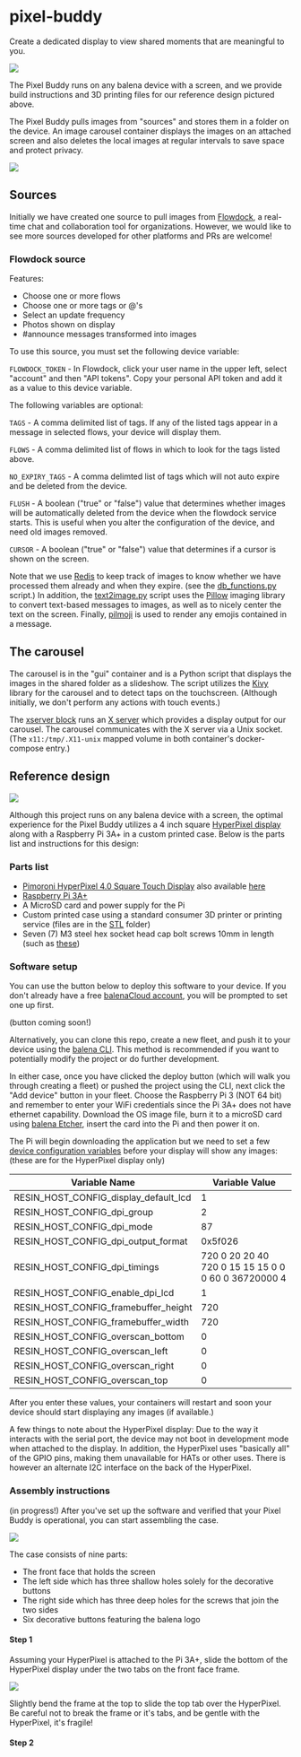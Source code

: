 # pixel-buddy
Create a dedicated display to view shared moments that are meaningful to you.

![](https://raw.githubusercontent.com/balena-io-playground/second-screen/master/images/device1c.jpg)

The Pixel Buddy runs on any balena device with a screen, and we provide build instructions and 3D printing files for our reference design pictured above.

The Pixel Buddy pulls images from "sources" and stores them in a folder on the device. An image carousel container displays the images on an attached screen and also deletes the local images at regular intervals to save space and protect privacy.

![](https://raw.githubusercontent.com/balena-io-playground/second-screen/master/images/how-works.png)

## Sources
Initially we have created one source to pull images from [Flowdock](https://www.flowdock.com/), a real-time chat and collaboration tool for organizations. However, we would like to see more sources developed for other platforms and PRs are welcome!

### Flowdock source
Features:
- Choose one or more flows
- Choose one or more tags or @'s
- Select an update frequency
- Photos shown on display
- #announce messages transformed into images

To use this source, you must set the following device variable:

`FLOWDOCK_TOKEN` - In Flowdock, click your user name in the upper left, select "account" and then "API tokens". Copy your personal API token and add it as a value to this device variable.

The following variables are optional:

`TAGS` - A comma delimited list of tags. If any of the listed tags appear in a message in selected flows, your device will display them.

`FLOWS` - A comma delimited list of flows in which to look for the tags listed above.

`NO_EXPIRY_TAGS` - A comma delimted list of tags which will not auto expire and be deleted from the device.

`FLUSH` - A boolean ("true" or "false") value that determines whether images will be automatically deleted from the device when the flowdock service starts. This is useful when you alter the configuration of the device, and need old images removed.

`CURSOR` - A boolean ("true" or "false") value that determines if a cursor is shown on the screen.

Note that we use [Redis](https://redis.io/) to keep track of images to know whether we have processed them already and when they expire. (see the [db_functions.py](https://github.com/balena-io-playground/second-screen/blob/master/flowdock/db_functions.py) script.) In addition, the [text2image.py](https://github.com/balena-io-playground/second-screen/blob/master/flowdock/text2image.py) script uses the [Pillow](https://python-pillow.org/) imaging library to convert text-based messages to images, as well as to nicely center the text on the screen. Finally, [pilmoji](https://github.com/jay3332/pilmoji) is used to render any emojis contained in a message. 

## The carousel
The carousel is in the "gui" container and is a Python script that displays the images in the shared folder as a slideshow. The script utilizes the [Kivy](https://kivy.org/#home) library for the carousel and to detect taps on the touchscreen. (Although initially, we don't perform any actions with touch events.)

The [xserver block](https://github.com/balenablocks/xserver) runs an [X server](https://en.wikipedia.org/wiki/X_Window_System) which provides a display output for our carousel. The carousel communicates with the X server via a Unix socket. (The `x11:/tmp/.X11-unix` mapped volume in both container's docker-compose entry.)

## Reference design
![](https://raw.githubusercontent.com/balena-io-playground/second-screen/master/images/device_parts.jpg)

Although this project runs on any balena device with a screen, the optimal experience for the Pixel Buddy utilizes a 4 inch square [HyperPixel display](https://shop.pimoroni.com/products/hyperpixel-4-square?variant=30138251444307) along with a Raspberry Pi 3A+ in a custom printed case. Below is the parts list and instructions for this design:

### Parts list
- [Pimoroni HyperPixel 4.0 Square Touch Display](https://shop.pimoroni.com/products/hyperpixel-4-square?variant=30138251444307) also available [here](https://www.adafruit.com/product/4499)
- [Raspberry Pi 3A+](https://www.raspberrypi.com/products/raspberry-pi-3-model-a-plus/)
- A MicroSD card and power supply for the Pi
- Custom printed case using a standard consumer 3D printer or printing service (files are in the [STL](https://github.com/balena-io-playground/second-screen/tree/master/stl) folder)
- Seven (7) M3 steel hex socket head cap bolt screws 10mm in length (such as [these](https://www.amazon.com/Fullerkreg-Socket-Stainless-Machine-Quantity/dp/B07CK3RSN3))

### Software setup
You can use the button below to deploy this software to your device. If you don't already have a free [balenaCloud account](https://dashboard.balena-cloud.com/signup), you will be prompted to set one up first.

(button coming soon!)

Alternatively, you can clone this repo, create a new fleet, and push it to your device using the [balena CLI](https://www.balena.io/docs/reference/balena-cli/). This method is recommended if you want to potentially modify the project or do further development.

In either case, once you have clicked the deploy button (which will walk you through creating a fleet) or pushed the project using the CLI, next click the "Add device" button in your fleet. Choose the Raspberry Pi 3 (NOT 64 bit) and remember to enter your WiFi credentials since the Pi 3A+ does not have ethernet capability. Download the OS image file, burn it to a microSD card using [balena Etcher](https://www.balena.io/etcher/), insert the card into the Pi and then power it on.

The Pi will begin downloading the application but we need to set a few [device configuration variables](https://www.balena.io/docs/learn/manage/configuration/) before your display will show any images: (these are for the HyperPixel display only)

| Variable Name | Variable Value |
| ------------ | ----------- |
| RESIN_HOST_CONFIG_display_default_lcd | 1 |
| RESIN_HOST_CONFIG_dpi_group | 2 |
| RESIN_HOST_CONFIG_dpi_mode | 87 |
| RESIN_HOST_CONFIG_dpi_output_format | 0x5f026 |
| RESIN_HOST_CONFIG_dpi_timings | 720 0 20 20 40 720 0 15 15 15 0 0 0 60 0 36720000 4 |
| RESIN_HOST_CONFIG_enable_dpi_lcd | 1 |
| RESIN_HOST_CONFIG_framebuffer_height | 720 |
| RESIN_HOST_CONFIG_framebuffer_width | 720 |
| RESIN_HOST_CONFIG_overscan_bottom | 0 |
| RESIN_HOST_CONFIG_overscan_left | 0 |
| RESIN_HOST_CONFIG_overscan_right | 0 |
| RESIN_HOST_CONFIG_overscan_top | 0 |

After you enter these values, your containers will restart and soon your device should start displaying any images (if available.)

A few things to note about the HyperPixel display: Due to the way it interacts with the serial port, the device may not boot in development mode when attached to the display. In addition, the HyperPixel uses "basically all" of the GPIO pins, making them unavailable for HATs or other uses. There is however an alternate I2C interface on the back of the HyperPixel.

### Assembly instructions
(in progress!)
After you've set up the software and verified that your Pixel Buddy is operational, you can start assembling the case.

![](https://raw.githubusercontent.com/balena-io-playground/second-screen/master/images/Case_animation_v12.gif)

The case consists of nine parts:
- The front face that holds the screen
- The left side which has three shallow holes solely for the decorative buttons
- The right side which has three deep holes for the screws that join the two sides
- Six decorative buttons featuring the balena logo

#### Step 1
Assuming your HyperPixel is attached to the Pi 3A+, slide the bottom of the HyperPixel display under the two tabs on the front face frame.

![](https://raw.githubusercontent.com/balena-io-playground/second-screen/master/images/slide_front.jpg)

Slightly bend the frame at the top to slide the top tab over the HyperPixel. Be careful not to break the frame or it's tabs, and be gentle with the HyperPixel, it's fragile!

#### Step 2


